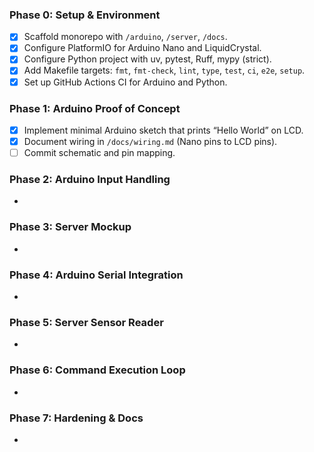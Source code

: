 ### Phase 0: Setup & Environment

- [x] Scaffold monorepo with `/arduino`, `/server`, `/docs`.
- [x] Configure PlatformIO for Arduino Nano and LiquidCrystal.
- [x] Configure Python project with uv, pytest, Ruff, mypy (strict).
- [x] Add Makefile targets: `fmt`, `fmt-check`, `lint`, `type`, `test`, `ci`, `e2e`, `setup`.
- [x] Set up GitHub Actions CI for Arduino and Python.

### Phase 1: Arduino Proof of Concept

- [x] Implement minimal Arduino sketch that prints “Hello World” on LCD.
- [x] Document wiring in `/docs/wiring.md` (Nano pins to LCD pins).
- [ ] Commit schematic and pin mapping.

### Phase 2: Arduino Input Handling

-

### Phase 3: Server Mockup

-

### Phase 4: Arduino Serial Integration

-

### Phase 5: Server Sensor Reader

-

### Phase 6: Command Execution Loop

-

### Phase 7: Hardening & Docs

- 
